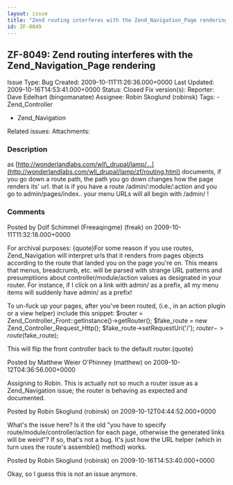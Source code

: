 ```yaml
---
layout: issue
title: "Zend routing interferes with the Zend_Navigation_Page rendering"
id: ZF-8049
---
```


ZF-8049: Zend routing interferes with the Zend\_Navigation\_Page rendering
--------------------------------------------------------------------------

 Issue Type: Bug Created: 2009-10-11T11:26:36.000+0000 Last Updated: 2009-10-16T14:53:41.000+0000 Status: Closed Fix version(s): 
 Reporter:  Dave Edelhart (bingomanatee)  Assignee:  Robin Skoglund (robinsk)  Tags: - Zend\_Controller
- Zend\_Navigation
 
 Related issues: 
 Attachments: 
### Description

as [http://wonderlandlabs.com/wll\_drupal/lamp/…](http://wonderlandlabs.com/wll_drupal/lamp/zf/routing.html) documents, if you go down a route path, the path you go down changes how the page renders its' url. that is if you have a route /admin/:module/:action and you go to admin/pages/index.. your menu URLs will all begin with /admin/ !

 

 

### Comments

Posted by Dolf Schimmel (Freeaqingme) (freak) on 2009-10-11T11:32:18.000+0000

For archival purposes: {quote}For some reason if you use routes, Zend\_Navigation will interpret urls that it renders from pages objects according to the route that landed you on the page you're on. This means that menus, breadcrumb, etc. will be parsed with strange URL patterns and presumptiions about controller/module/action values as designated in your router. For instance, if I click on a link with admin/ as a prefix, all my menu items will suddenly have admin/ as a prefix!

To un-fuck up your pages, after you've been routed, (i.e., in an action plugin or a view helper) include this snippet: $router = Zend\_Controller\_Front::getInstance()->getRouter(); $fake\_route = new Zend\_Controller\_Request\_Http(); $fake\_route->setRequestUri('/'); $router->route($fake\_route);

This will flip the front controller back to the default router.{quote}

 

 

Posted by Matthew Weier O'Phinney (matthew) on 2009-10-12T04:36:56.000+0000

Assigning to Robin. This is actually not so much a router issue as a Zend\_Navigation issue; the router is behaving as expected and documented.

 

 

Posted by Robin Skoglund (robinsk) on 2009-10-12T04:44:52.000+0000

What's the issue here? Is it the old "you have to specify route/module/controller/action for each page, otherwise the generated links will be weird"? If so, that's not a bug. It's just how the URL helper (which in turn uses the route's assemble() method) works.

 

 

Posted by Robin Skoglund (robinsk) on 2009-10-16T14:53:40.000+0000

Okay, so I guess this is not an issue anymore.

 

 